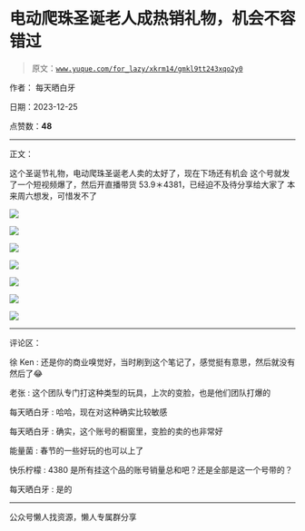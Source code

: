 # 电动爬珠圣诞老人成热销礼物，机会不容错过

> 原文：[`www.yuque.com/for_lazy/xkrm14/gmkl9tt243xqo2y0`](https://www.yuque.com/for_lazy/xkrm14/gmkl9tt243xqo2y0)

作者： 每天晒白牙

日期：2023-12-25

点赞数：**48**

* * *

正文：

这个圣诞节礼物，电动爬珠圣诞老人卖的太好了，现在下场还有机会 这个号就发了一个短视频爆了，然后开直播带货 53.9＊4381，已经迫不及待分享给大家了
本来周六想发，可惜发不了

![](img/8571472392c7f2a1c798bfc52844ab55.png)

![](img/426d9934cdc59ffaaff46bb0fb3c2f29.png)

![](img/0cdb7f54ce37ac5e998a4b3437f84b7a.png)

![](img/5703eaacfd1b7d6b477c91ec0dcd0a01.png)

![](img/fcf47628b66083a657b0e7349f67b5a7.png)

![](img/74e59b54e6c7ed65d82a5563cf3ebac9.png)

![](img/2897c4ca093440a965b98870a2d504cf.png)

* * *

评论区：

徐 Ken : 还是你的商业嗅觉好，当时刷到这个笔记了，感觉挺有意思，然后就没有然后了😂

老张 : 这个团队专门打这种类型的玩具，上次的变脸，也是他们团队打爆的

每天晒白牙 : 哈哈，现在对这种确实比较敏感

每天晒白牙 : 确实，这个账号的橱窗里，变脸的卖的也非常好

能量菌 : 春节的一些好玩的也可以上了

快乐柠檬 : 4380 是所有挂这个品的账号销量总和吧？还是全部是这一个号带的？

每天晒白牙 : 是的

* * *

公众号懒人找资源，懒人专属群分享